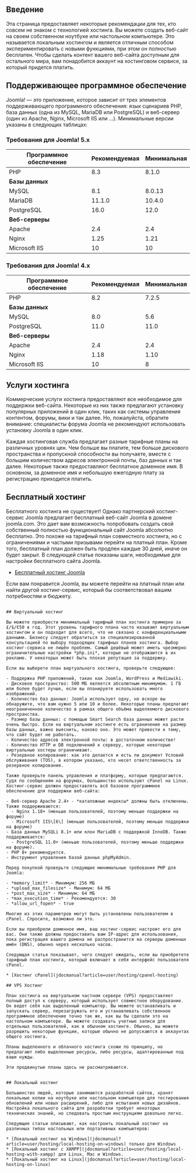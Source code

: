 <!-- Filename: J4.x:Hosting_Setup / Display title: Настройка хостинга  -->

## Введение

Эта страница предоставляет некоторые рекомендации для тех, кто совсем не знаком с технологией хостинга. Вы можете создать веб-сайт на своем собственном ноутбуке или настольном компьютере. Это называется локальным хостингом и является отличным способом экспериментировать с новыми функциями, при этом он полностью бесплатен. Чтобы сделать контент вашего веб-сайта доступным для остального мира, вам понадобится аккаунт на хостинговом сервисе, за который придется платить.

## Поддерживающее программное обеспечение

Joomla! — это приложение, которое зависит от трех элементов поддерживающего программного обеспечения: язык сценариев PHP, база данных (одна из MySQL, MariaDB или PostgreSQL) и веб-сервер (один из Apache, Nginx, Microsoft IIS или ...). Минимальные версии указаны в следующих таблицах:

### Требования для Joomla! 5.x

| Программное обеспечение | Рекомендуемая | Минимальная |
|--------------------|-----------------|-------------|
| PHP                | 8.3             | 8.1.0       |
| **Базы данных**    |                 |             |
| MySQL              | 8.1             | 8.0.13      |
| MariaDB            | 11.1.0          | 10.4.0      |
| PostgreSQL         | 16.0            | 12.0        |
| **Веб-серверы**    |                 |             |
| Apache             | 2.4             | 2.4         |
| Nginx              | 1.25            | 1.21        |
| Microsoft IIS      | 10              | 10          |

### Требования для Joomla! 4.x

| Программное обеспечение | Рекомендуемая | Минимальная |
|--------------------|-----------------|-------------|
| PHP                | 8.2             | 7.2.5       |
| **Базы данных**    |                 |             |
| MySQL              | 8.0             | 5.6         |
| PostgreSQL         | 11.0            | 11.0        |
| **Веб-серверы**    |                 |             |
| Apache             | 2.4             | 2.4         |
| Nginx              | 1.18            | 1.10        |
| Microsoft IIS      | 10              | 8           |

## Услуги хостинга

Коммерческие услуги хостинга предоставляют все необходимое для поддержки веб-сайта. Некоторые из них также предлагают установку популярных приложений в один клик, таких как системы управления контентом, форумы, вики и так далее. Но, пожалуйста, обратите внимание: специалисты форума Joomla не рекомендуют использовать установку Joomla в один клик.

Каждая хостинговая служба предлагает разные тарифные планы на различных уровнях цен. Чем больше вы платите, тем больше дискового пространства и пропускной способности вы получаете, вместе с большим количеством адресов электронной почты, баз данных и так далее. Некоторые также предоставляют бесплатное доменное имя. В основном, за доменное имя и небольшую ежегодную плату за регистрацию приходится платить.

## Бесплатный хостинг

Бесплатного хостинга не существует! Однако партнерский хостинг-сервис Joomla
предлагает бесплатный веб-сайт Joomla в домене joomla.com. Это дает вам
возможность попробовать создать свой собственный полностью функциональный сайт Joomla
абсолютно бесплатно. Это похоже на тарифный план совместного хостинга, но с ограничениями
и частыми призывами перейти на платный план. Кроме того, бесплатный план должен быть
продлен каждые 30 дней, иначе он будет закрыт. В следующей статье показаны
шаги, необходимые для настройки бесплатного сайта Joomla.

* [Бесплатный хостинг Joomla](jdocmanual?article=user/hosting/free-hosting)

Если вам понравится Joomla, вы можете перейти на платный план или найти
другой хостинг-сервис, который бы соответствовал вашим потребностям и бюджету.
```

## Виртуальный хостинг

Вы можете приобрести минимальный тарифный план хостинга примерно за £/$/€50 в год. Этот уровень тарифного плана часто называют виртуальным хостингом и он подходит для всего, что не связано с конфиденциальными данными. Бизнесу следует обратиться за специализированной консультацией по выбору подходящих тарифных планов хостинга. Выбор хостинг-сервиса не лишён проблем. Самый дешёвый может иметь чрезмерно ограничительные настройки *php.ini*, которые не отображаются в их рекламе. У некоторых может быть плохая репутация за поддержку.

Если вы выберете план виртуального хостинга, проверьте следующее:

- Поддержка PHP приложений, таких как Joomla, WordPress и Mediawiki.
- Дисковое пространство: 500 МБ является абсолютным минимумом. 1 ГБ или более будет лучше, если вы планируете использовать много изображений.
- Количество баз данных: Joomla использует одну, но вскоре вы обнаружите, что вам нужно 5 или 10 и более. Некоторые планы предлагают неограниченное количество в рамках общего объёма выделяемого дискового пространства.
- Размер базы данных: с помощью Smart Search база данных может расти очень быстро. Если на виртуальном хостинге есть ограничение на размер базы данных, важно выяснить, каково оно. Это может привести к тому, что сайт будет не работать.
- Количество адресов электронной почты: в достаточном количестве!
- Количество HTTP и DB подключений к серверу, которые некоторые виртуальные хостеры ограничивают.
- Резервное копирование: как это делается и есть ли документ Условий обслуживания (TOS), в котором указано, кто несет ответственность за резервное копирование.

Также проверьте панель управления и платформу, которые предлагаются. Судя по сообщениям на форумах, большинство используют cPanel на Linux. Хостинг-сервис должен предоставлять всё базовое программное обеспечение для поддержки веб-сайта:

- Веб-сервер Apache 2.4+ - *каталожные индексы* должны быть отключены. Также поддерживаются:
  - Nginx 1.18+ (меньше пользователей, поэтому меньше поддержки на форуме)
  - Microsoft IIS\[6\] (меньше пользователей, поэтому меньше поддержки на форуме)
- База данных MySQLi 8.1+ или клон MariaDB с поддержкой InnoDB. Также поддерживается:
  - PostgreSQL 11.0+ (меньше пользователей, поэтому меньше поддержки на форуме).
- PHP 8+ рекомендуется.
- Инструмент управления базой данных phpMyAdmin.

Перед покупкой проверьте следующие минимальные требования PHP для Joomla:

- *memory_limit* - Минимум: 256 МБ
- *upload_max_filesize* - Минимум: 64 МБ
- *post_max_size* - Минимум: 64 МБ
- *max_execution_time* - Рекомендуется: 30
- *allow_url_fopen* - true

Многие из этих параметров могут быть установлены пользователем в cPanel. Спросите, возможно ли это.

Если вы приобрели доменное имя, ваш хостинг-сервис настроит его для вас. Они также должны предоставить вам IP-адрес для использования, пока регистрация вашего домена не распространится на серверы доменных имён (DNS), обычно через несколько часов.

Следующая статья показывает, чего следует ожидать, если вы приобретете тарифный план хостинга, который включает в себя интерфейс пользователя cPanel.

* [Хостинг cPanel](jdocmanual?article=user/hosting/cpanel-hosting)

## VPS Хостинг

План хостинга на виртуальном частном сервере (VPS) предоставляет полный доступ к серверу, который использует совместное оборудование. Он ведет себя как выделенный компьютер. Вы можете останавливать и запускать сервер, перезагружать его и устанавливать собственное программное обеспечение точно так же, как вы бы сделали это на настольном компьютере. Вы можете создавать учетные записи для отдельных пользователей, как в обычном хостинге. Обычно, вы можете разрешить некоторые функции, которые обычно не допускаются в аккаунтах общего хостинга.

Планы выделенного и облачного хостинга схожи по принципу, но предлагают либо выделенные ресурсы, либо ресурсы, адаптированные под ваши нужды.

Эти продвинутые планы здесь не рассматриваются.


## Локальный хостинг

Большинство людей, которые занимаются разработкой сайтов, хранят локальные копии на ноутбуке или настольном компьютере для тестирования обновлений или новых расширений, либо для испытания новых дизайнов. Настройка локального сайта для разработки требует некоторых технических знаний, но следовать простым инструкциям довольно легко.

Следующие статьи описывают, как настроить локальный хостинг на различных типах настольных или портативных компьютеров:

* [Локальный хостинг на Windows](jdocmanual?article=user/hosting/local-hosting-on-windows) только для Windows
* [Локальный хостинг с XAMPP](jdocmanual?article=user/hosting/local-hosting-with-xampp) для Linux, Mac и Windows.
* [Локальный хостинг на Linux](jdocmanual?article=user/hosting/local-hosting-on-linux)


